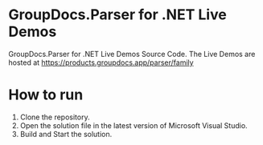 # GroupDocs.Parser for .NET Live Demos

GroupDocs.Parser for .NET Live Demos Source Code.
The Live Demos are hosted at https://products.groupdocs.app/parser/family
 
# How to run
 
 1. Clone the repository.
 2. Open the solution file in the latest version of Microsoft Visual Studio.
 3. Build and Start the solution.
